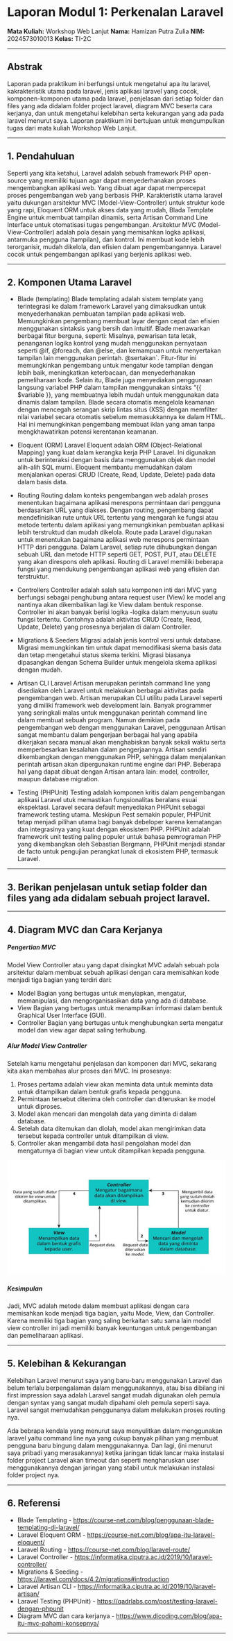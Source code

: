 # Laporan Modul 1: Perkenalan Laravel

**Mata Kuliah:** Workshop Web Lanjut
**Nama:** Hamizan Putra Zulia
**NIM:** 2024573010013
**Kelas:** TI-2C

---

## Abstrak

Laporan pada praktikum ini berfungsi untuk mengetahui apa itu laravel, kakrakteristik utama pada laravel, jenis aplikasi laravel yang cocok, komponen-komponen utama pada laravel, penjelasan dari setiap folder dan files yang ada didalam folder project laravel, diagram MVC beserta cara kerjanya, dan untuk mengetahui kelebihan serta kekurangan yang ada pada laravel menurut saya.
Laporan praktikum ini bertujuan untuk mengumpulkan tugas dari mata kuliah Workshop Web Lanjut.

---

## 1. Pendahuluan

Seperti yang kita ketahui, Laravel adalah sebuah framework PHP open-source yang memiliki tujuan agar dapat menyederhanakan proses mengembangkan aplikasi web. Yang dibuat agar dapat mempercepat proses pengembangan web yang berbasis PHP.
Karakteristik utama laravel yaitu dukungan arsitektur MVC (Model-View-Controller) untuk struktur kode yang rapi, Eloquent ORM untuk akses data yang mudah, Blada Template Engine untuk membuat tampilan dinamis, serta Artisan Command Line Interface untuk otomatisasi tugas pengembangan.
Arsitektur MVC (Model-View-Controller) adalah pola desain yang memisahkan logka aplikasi, antarmuka pengguna (tampilan), dan kontrol. Ini membuat kode lebih terorganisir, mudah dikelola, dan efisien dalam pengembangannya. Laravel cocok untuk pengembangan aplikasi yang berjenis aplikasi web.

---

## 2. Komponen Utama Laravel

- Blade (templating)
  Blade templating adalah sistem template yang terintegrasi ke dalam framework Laravel yang dimaksudkan untuk menyederhanakan pembuatan tampilan pada aplikasi web. Memungkinkan pengembang membuat layar dengan cepat dan efisien menggunakan sintaksis yang bersih dan intuitif. Blade menawarkan berbagai fitur berguna, seperti: Misalnya, pewarisan tata letak, penanganan logika kontrol yang mudah menggunakan pernyataan seperti @if, @foreach, dan @else, dan kemampuan untuk menyertakan tampilan lain menggunakan perintah. @sertakan`. Fitur-fitur ini memungkinkan pengembang untuk mengatur kode tampilan dengan lebih baik, meningkatkan keterbacaan, dan menyederhanakan pemeliharaan kode. Selain itu, Blade juga menyediakan penggunaan langsung variabel PHP dalam tampilan menggunakan sintaks “{{ $variable }}, yang membuatnya lebih mudah untuk menggunakan data dinamis dalam tampilan. Blade secara otomatis mengelola keamanan dengan mencegah serangan skrip lintas situs (XSS) dengan memfilter nilai variabel secara otomatis sebelum memasukkannya ke dalam HTML. Hal ini memungkinkan pengembang membuat iklan yang aman tanpa mengkhawatirkan potensi kerentanan keamanan.

- Eloquent (ORM)
  Laravel Eloquent adalah ORM (Object-Relational Mapping) yang kuat dalam kerangka kerja PHP Laravel. Ini digunakan untuk berinteraksi dengan basis data menggunakan objek dan model alih-alih SQL murni. Eloquent membantu memudahkan dalam menjalankan operasi CRUD (Create, Read, Update, Delete) pada data dalam basis data.

- Routing
  Routing dalam konteks pengembangan web adalah proses menentukan bagaimana aplikasi merespons permintaan dari pengguna berdasarkan URL yang diakses. Dengan routing, pengembang dapat mendefinisikan rute untuk URL tertentu yang mengarah ke fungsi atau metode tertentu dalam aplikasi yang memungkinkan pembuatan aplikasi lebih terstruktud dan mudah dikelola.
  Route pada Laravel digunakan untuk menentukan bagaimana aplikasi web merespons permintaan HTTP dari pengguna. Dalam Laravel, setiap rute dihubungkan dengan sebuah URL dan metode HTTP seperti GET, POST, PUT, atau DELETE yang akan direspons oleh aplikasi.
  Routing di Laravel memiliki beberapa fungsi yang mendukung pengembangan aplikasi web yang efisien dan terstruktur.

- Controllers
  Controller adalah salah satu komponen inti dari MVC yang berfungsi sebagai penghubung antara request user (View) ke model ang nantinya akan dikembalikan lagi ke View dalam bentuk response. Controller ini akan banyak berisi logika -logika dalam menyusun suatu fungsi tertentu. Contohnya adalah aktivitas CRUD (Create, Read, Update, Delete) yang prosesnya berjalan di dalam Controller.

- Migrations & Seeders
  Migrasi adalah jenis kontrol versi untuk database. Migrasi memungkinkan tim untuk dapat memodifikasi skema basis data dan tetap mengetahui status skema terkini. Migrasi biasanya dipasangkan dengan Schema Builder untuk mengelola skema aplikasi dengan mudah.

- Artisan CLI
  Laravel Artisan merupakan perintah command line yang disediakan oleh Laravel untuk melakukan berbagai aktivitas pada pengembangan web. Artisan merupakan CLI utilitu pada Laravel seperti yang dimiliki framework web development lain. Banyak programmer yang seringkali malas untuk menggunakan perintah command line dalam membuat sebuah program. Namun demikian pada pengembangan web dengan menggunakan Laravel, penggunaan Artisan sangat membantu dalam pengerjaan berbagai hal yang apabila dikerjakan secara manual akan menghabiskan banyak sekali waktu serta memperbesarkan kesalahan dalam pengerjaannya.
  Artisan sendiri dikembangkan dengan menggunakan PHP, sehingga dalam menjalankan perintah artisan akan dipergunakan runtime engine dari PHP. Beberapa hal yang dapat dibuat dengan Artisan antara lain: model, controller, maupun database migration.

- Testing (PHPUnit)
  Testing adalah komponen kritis dalam pengembangan aplikasi Laravel utuk memastikan fungsionalitas beralans esuai ekspektasi. Laravel secara default menyediakan PHPUnit sebagai framework testing utama. Meskipun Pest semakin populer, PHPUnit tetap menjadi pilihan utama bagi banyak debeloper karena kematangan dan integrasinya yang kuat dengan ekosistem PHP. 
  PHPUnit adalah framework unit testing paling populer untuk bahasa pemrograman PHP yang dikembangkan oleh Sebastian Bergmann, PHPUnit menjadi standar de facto untuk pengujian perangkat lunak di ekosistem PHP, termasuk Laravel.
---

## 3. Berikan penjelasan untuk setiap folder dan files yang ada didalam sebuah project laravel.

---

## 4. Diagram MVC dan Cara Kerjanya
##### Pengertian MVC
 Model View Controller atau yang dapat disingkat MVC adalah sebuah pola arsitektur dalam membuat sebuah aplikasi dengan cara memisahkan kode menjadi tiga bagian yang terdiri dari:
 - Model
  Bagian yang bertugas untuk menyiapkan, mengatur, memanipulasi, dan mengorganisasikan data yang ada di database.
 - View
  Bagian yang bertugas untuk menampilkan informasi dalam bentuk Graphical User Interface (GUI).
 - Controller
  Bagian yang bertugas untuk menghubungkan serta mengatur model dan view agar dapat saling terhubung.

##### Alur Model View Controller
 Setelah kamu mengetahui penjelasan dan komponen dari MVC, sekarang kita akan membahas alur proses dari MVC. Ini prosesnya:
 1. Proses pertama adalah view akan meminta data untuk meminta data untuk ditampilkan dalam bentuk grafis kepada pengguna.
 2. Permintaan tersebut diterima oleh controller dan diteruskan ke model untuk diproses.
 3. Model akan mencari dan mengolah data yang diminta di dalam database.
 4. Setelah data ditemukan dan diolah, model akan mengirimkan data tersebut kepada controller untuk ditampilkan di view.
 5. Controller akan mengambil data hasil pengolahan model dan mengaturnya di bagian view untuk ditampilkan kepada pengguna.

<img src="../laporan1/gambar/alurMVC.jpg" alt="Gambar Alur MVC">

##### Kesimpulan
Jadi, MVC adalah metode dalam membuat aplikasi dengan cara memisahkan kode menjadi tiga bagian, yaitu Mode, View, dan Controller. Karena memiliki tiga bagian yang saling berkaitan satu sama lain model view controller ini jadi memiliki banyak keuntungan untuk pengembangan dan pemeliharaan aplikasi.

---

## 5. Kelebihan & Kekurangan
Kelebihan Laravel menurut saya yang baru-baru menggunakan Laravel dan belum terlalu berpengalaman dalam menggunakannya, atau bisa dibilang ini first impression saya adalah Laravel sangat mudah digunakan oleh pemula dengan syntax yang sangat mudah dipahami oleh pemula seperti saya. Laravel sangat memudahkan penggunanya dalam melakukan proses routing nya.

Ada bebrapa kendala yang menurut saya menyulitkan dalam menggunakan laravel yaitu command line nya yang cukup banyak pilihan yang membuat pengguna baru bingung dalam menggunakannya. Dan lagi, (ini menurut saya pribadi yang merasakannya) ketika jaringan tidak lancar maka instalasi folder project Laravel akan timeout dan seperti mengharuskan user menggunakannya dengan jaringan yang stabil untuk melakukan instalasi folder project nya.

---

## 6. Referensi
- Blade Templating - https://course-net.com/blog/penggunaan-blade-templating-di-laravel/
- Laravel Eloquent ORM - https://course-net.com/blog/apa-itu-laravel-eloquent/
- Laravel Routing - https://course-net.com/blog/laravel-route/
- Laravel Controller - https://informatika.ciputra.ac.id/2019/10/laravel-controller/
- Migrations & Seeding - https://laravel.com/docs/4.2/migrations#introduction
- Laravel Artisan CLI - https://informatika.ciputra.ac.id/2019/10/laravel-artisan/
- Laravel Testing (PHPUnit) - https://qadrlabs.com/post/testing-laravel-dengan-phpunit
- Diagram MVC dan cara kerjanya - https://www.dicoding.com/blog/apa-itu-mvc-pahami-konsepnya/
---

